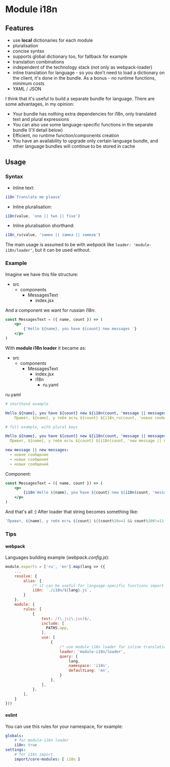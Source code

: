# Module i18n

## Features
* use **local** dictionaries for each module
* pluralisation
* concise syntax
* supports global dictionary too, for fallback for example
* translation combinations
* independent of the technology stack (not only as webpack-loader)
* inline translation for language - so you don't need to load a dictionary on the client, it's done in the bundle. As a bonus - no runtime functions, minimum costs
* YAML / JSON

I think that it's useful to build a separate bundle for language. There are some advantages, in my opinion:
- Your bundle has nothing extra dependencies for i18n, only translated text and plural expressions
- You can also use some language-specific functions in the separate bundle (I'll detail below)
- Efficient, no runtime function/components creation
- You have an availability to upgrade only certain language bundle, and other language bundles will continue to be stored in cache 

## Usage

### Syntax

- Inline text: 
```js
i18n`Translate me please`
``` 
- Inline pluralisation:
```js
i18n(value, 'one || two || five')
```
- Inline pluralisation shorthand:
```js
i18n_ru(value, 'замок || замка || замков')
```

The main usage is assumed to be with *webpack* like `loader: 'module-i18n/loader'`, but it can be used without.

### Example

Imagine we have this file structure:
* src
    - components
        + MessagesText
            * index.jsx

And a component we want for russian i18n:

```jsx
const MessagesText = ({ name, count }) => (
    <p>
        {'Hello ${name}, you have ${count} new messages '}
    </p>
)
```

With **module i18n loader** it became as:
* src
    - components
        + MessagesText
            * index.jsx
            * i18n
                * ru.yaml

ru.yaml
```yaml
# shorthand example

Hello ${name}, you have ${count} new ${i18n(count, 'message || messages')}:
    Привет, ${name}, у тебя есть ${count} ${i18n_ru(count, 'новое сообщение || новых сообщения || новых сообщений')}
```
```yaml
# full example, with plural keys

Hello ${name}, you have ${count} new ${i18n(count, 'message || messages')}:
  Привет, ${name}, у тебя есть ${count} ${i18n(count, 'new message || new messages')}

new message || new messages:
  - новое сообщение
  - новых сообщения
  - новых сообщений
```    
Component:
```jsx
const MessagesText = ({ name, count }) => (
    <p>
        {i18n`Hello ${name}, you have ${count} new ${i18n(count, 'message || messages')}`}
    </p>
)
```
And that's all :) After loader that string becomes something like:
```js
`Привет, ${name}, у тебя есть ${count} ${(count%10==1 && count%100!=11 ? 'новое сообщение' : count%10>=2 && count%10<=4 && (count%100<10 || count%100>=20) ? 'новых сообщения' : 'новых сообщений')}`
```

### Tips
#### webpack
Languages building example (*webpack.config.js*):
```js
module.exports = ['ru', 'en'].map(lang => ({
    ...
    resolve: {
        alias: {
            /* it can be useful for language-specific functions import like 'import i18n from 'i18n' from module directory`*/
            i18n: `./i18n/${lang}.js`,
        }
    },
    module: {
        rules: [
            {
                test: /(\.js|\.jsx)$/,
                include: [
                  PATHS.app,
                ],
                use: [
                    {
                        /* use module i18n loader for inline translations */
                        loader: 'module-i18n/loader',
                        query: {
                            lang,
                            namespace: 'i18n',
                            defaultLang: 'en',
                        }
                    },
                ],
            },
        ],
    }
}))
```
#### eslint
You can use this rules for your namespace, for example:
```yaml
globals:
    # for module-i18n loader
    i18n: true
settings:
    # for i18n import
    import/core-modules: [ i18n ]
